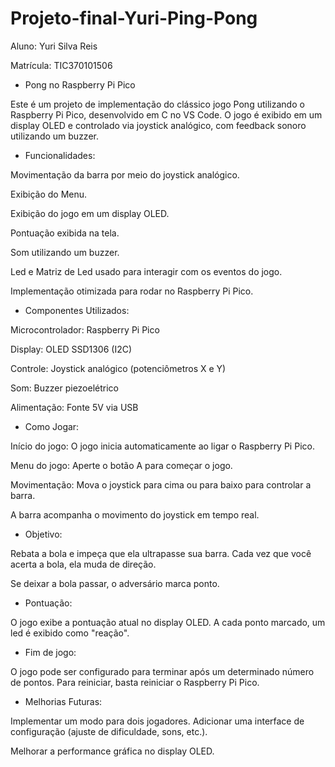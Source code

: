 # Projeto-final-Yuri-Ping-Pong

Aluno: Yuri Silva Reis

Matrícula: TIC370101506

- Pong no Raspberry Pi Pico

Este é um projeto de implementação do clássico jogo Pong utilizando o Raspberry Pi Pico, desenvolvido em C no VS Code. O jogo é exibido em um display OLED e controlado via joystick analógico, com feedback sonoro utilizando um buzzer.

- Funcionalidades:

Movimentação da barra por meio do joystick analógico.

Exibição do Menu.

Exibição do jogo em um display OLED.

Pontuação exibida na tela.

Som utilizando um buzzer.

Led e Matriz de Led usado para interagir com os eventos do jogo.

Implementação otimizada para rodar no Raspberry Pi Pico.

- Componentes Utilizados:

Microcontrolador: Raspberry Pi Pico

Display: OLED SSD1306 (I2C)

Controle: Joystick analógico (potenciômetros X e Y)

Som: Buzzer piezoelétrico

Alimentação: Fonte 5V via USB

- Como Jogar:

Início do jogo: O jogo inicia automaticamente ao ligar o Raspberry Pi Pico.

Menu do jogo: Aperte o botão A para começar o jogo.

Movimentação: Mova o joystick para cima ou para baixo para controlar a barra.

A barra acompanha o movimento do joystick em tempo real.

- Objetivo:

Rebata a bola e impeça que ela ultrapasse sua barra.
Cada vez que você acerta a bola, ela muda de direção.

Se deixar a bola passar, o adversário marca ponto.

- Pontuação:

O jogo exibe a pontuação atual no display OLED.
A cada ponto marcado, um led é exibido como "reação".

- Fim de jogo:

O jogo pode ser configurado para terminar após um determinado número de pontos.
Para reiniciar, basta reiniciar o Raspberry Pi Pico.

- Melhorias Futuras:

Implementar um modo para dois jogadores.
Adicionar uma interface de configuração (ajuste de dificuldade, sons, etc.).

Melhorar a performance gráfica no display OLED.

